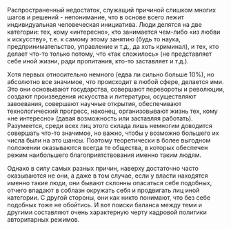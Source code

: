 Распространенный недостаток, служащий причиной слишком многих шагов и решений - непонимание, что в основе всего лежит индивидуальная человеческая инициатива. Люди делятся на две категории: тех, кому «интересно», кто занимается чем-либо «из любви к искусству», т.е. к самому этому занятию (будь то наука, предпринимательство, управление и т.д., да хоть криминал), и тех, кто делает что-то только потому, что «так сложилось» (не представляет себе иной жизни, ради пропитания, кто-то заставляет и т.д.).

Хотя первых относительно немного (едва ли сильно больше 10%), но абсолютно все значимое, что происходит в любой сфере, делается ими. Это они основывают государства, совершают перевороты и революции, создают произведения искусства и литературы, осуществляют завоевания, совершают научные открытия, обеспечивают технологический прогресс, наконец, организовывают жизнь тех, кому «не интересно» (давая возможность или заставляя работать). Разумеется, среди всех лиц этого склада лишь немногим доводится совершать что-то значимое, но важно, чтобы у возможно большего их числа были на это шансы. Поэтому теоретически в более выгодном положении оказываются всегда те общества, в которых обеспечен режим наибольшего благоприятствования именно таким людям.

Однако в силу самых разных причин, наверху достаточно часто оказываются не они, а даже в том случае, если у власти находятся именно такие люди, они бывают склонны опасаться себе подобных, отчего впадают в соблазн окружать себя и продвигать лиц иной категории. С другой стороны, они как никто понимают, что без себе подобных тоже не обойтись. И вот поиски баланса между теми и другими составляют очень характерную черту кадровой политики авторитарных режимов.